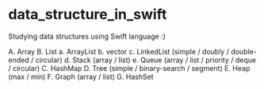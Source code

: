# data_structure_in_swift
Studying data structures using Swift language :)   

A. Array
B. List
    a. ArrayList
    b. vector
    c. LinkedList (simple / doubly / double-ended / circular)
    d. Stack (array / list)
    e. Queue (array / list / priority / deque / circular)
C. HashMap
D. Tree (simple / binary-search / segment)
E. Heap (max / min)
F. Graph (array / list)
G. HashSet
